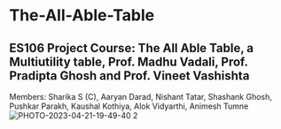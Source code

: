 # The-All-Able-Table
## ES106 Project Course: The All Able Table, a Multiutility table, Prof. Madhu Vadali, Prof. Pradipta Ghosh and Prof. Vineet Vashishta
Members: Sharika S (C), Aaryan Darad, Nishant Tatar, Shashank Ghosh, Pushkar Parakh, Kaushal Kothiya, Alok Vidyarthi, Animesh Tumne  
![PHOTO-2023-04-21-19-49-40 2](https://user-images.githubusercontent.com/96937927/236622821-d278552e-8952-4e1b-9cff-9322e8dc4e25.jpg)
